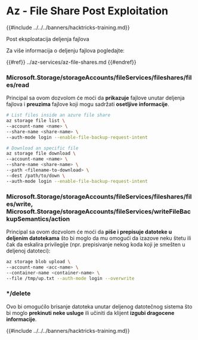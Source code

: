 # Az - File Share Post Exploitation

{{#include ../../../banners/hacktricks-training.md}}

Post eksploatacija deljenja fajlova

Za više informacija o deljenju fajlova pogledajte:

{{#ref}}
../az-services/az-file-shares.md
{{#endref}}

### Microsoft.Storage/storageAccounts/fileServices/fileshares/files/read

Principal sa ovom dozvolom će moći da **prikazuje** fajlove unutar deljenja fajlova i **preuzima** fajlove koji mogu sadržati **osetljive informacije**.
```bash
# List files inside an azure file share
az storage file list \
--account-name <name> \
--share-name <share-name> \
--auth-mode login --enable-file-backup-request-intent

# Download an specific file
az storage file download \
--account-name <name> \
--share-name <share-name> \
--path <filename-to-download> \
--dest /path/to/down \
--auth-mode login --enable-file-backup-request-intent
```
### Microsoft.Storage/storageAccounts/fileServices/fileshares/files/write, Microsoft.Storage/storageAccounts/fileServices/writeFileBackupSemantics/action

Principal sa ovom dozvolom će moći da **piše i prepisuje datoteke u deljenim datotekama** što bi moglo da mu omogući da izazove neku štetu ili čak da eskalira privilegije (npr. prepisivanje nekog koda koji je smešten u deljenoj datoteci):
```bash
az storage blob upload \
--account-name <acc-name> \
--container-name <container-name> \
--file /tmp/up.txt --auth-mode login --overwrite
```
### \*/delete

Ovo bi omogućilo brisanje datoteka unutar deljenog datotečnog sistema što bi moglo **prekinuti neke usluge** ili učiniti da klijent **izgubi dragocene informacije**.

{{#include ../../../banners/hacktricks-training.md}}

